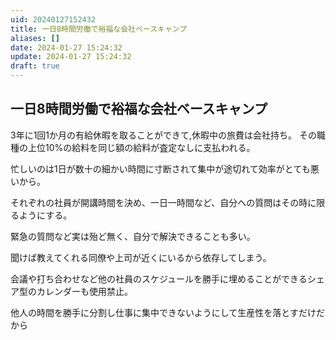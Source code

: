 ```yaml
---
uid: 20240127152432
title: 一日8時間労働で裕福な会社ベースキャンプ
aliases: []
date: 2024-01-27 15:24:32
update: 2024-01-27 15:24:32
draft: true
---
```


## 一日8時間労働で裕福な会社ベースキャンプ

3年に1回1か月の有給休暇を取ることができて,休暇中の旅費は会社持ち。
その職種の上位10%の給料を同じ額の給料が査定なしに支払われる。

忙しいのは1日が数十の細かい時間に寸断されて集中が途切れて効率がとても悪いから。

それぞれの社員が開講時間を決め、一日一時間など、自分への質問はその時に限るようにする。

緊急の質問など実は殆ど無く、自分で解決できることも多い。

聞けば教えてくれる同僚や上司が近くにいるから依存してしまう。

会議や打ち合わせなど他の社員のスケジュールを勝手に埋めることができるシェア型のカレンダーも使用禁止。

他人の時間を勝手に分割し仕事に集中できないようにして生産性を落とすだけだから




[^hatarakikata24]: https://www.notion.so/4943a963c71e4175a31d2e54a03177fa/ 働き方2.0vs4.0 不条理な会社人生から自由になれる, p257, 橘 玲, php研究所, 2019/03/21 
